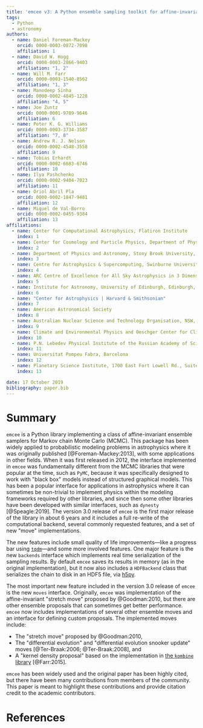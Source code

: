 ```yaml
---
title: 'emcee v3: A Python ensemble sampling toolkit for affine-invariant MCMC'
tags:
  - Python
  - astronomy
authors:
  - name: Daniel Foreman-Mackey
    orcid: 0000-0003-0872-7098
    affiliation: 1
  - name: David W. Hogg
    orcid: 0000-0003-2866-9403
    affiliation: "1, 2"
  - name: Will M. Farr
    orcid: 0000-0003-1540-8562
    affiliation: "1, 3"
  - name: Manodeep Sinha
    orcid: 0000-0002-4845-1228
    affiliation: "4, 5"
  - name: Joe Zuntz
    orcid: 0000-0001-9789-9646
    affiliation: 6
  - name: Peter K. G. Williams
    orcid: 0000-0003-3734-3587
    affiliation: "7, 8"
  - name: Andrew R. J. Nelson
    orcid: 0000-0002-4548-3558
    affiliation: 9
  - name: Tobias Erhardt
    orcid: 0000-0002-6683-6746
    affiliation: 10
  - name: Ilya Pashchenko
    orcid: 0000-0002-9404-7023
    affiliation: 11
  - name: Oriol Abril Pla
    orcid: 0000-0002-1847-9481
    affiliation: 12
  - name: Miguel de Val-Borro
    orcid: 0000-0002-0455-9384
    affiliation: 13
affiliations:
  - name: Center for Computational Astrophysics, Flatiron Institute
    index: 1
  - name: Center for Cosmology and Particle Physics, Department of Physics, New York University
    index: 2
  - name: Department of Physics and Astronomy, Stony Brook University, United States
    index: 3
  - name: Centre for Astrophysics & Supercomputing, Swinburne University of Technology, Australia
    index: 4
  - name: ARC Centre of Excellence for All Sky Astrophysics in 3 Dimensions (ASTRO 3D)
    index: 5
  - name: Institute for Astronomy, University of Edinburgh, Edinburgh, EH9 3HJ, UK
    index: 6
  - name: "Center for Astrophysics | Harvard & Smithsonian"
    index: 7
  - name: American Astronomical Society
    index: 8
  - name: Australian Nuclear Science and Technology Organisation, NSW, Australia
    index: 9
  - name: Climate and Environmental Physics and Oeschger Center for Climate Change Research, University of Bern, Bern, Switzerland
    index: 10
  - name: P.N. Lebedev Physical Institute of the Russian Academy of Sciences, Moscow, Russia
    index: 11
  - name: Universitat Pompeu Fabra, Barcelona
    index: 12
  - name: Planetary Science Institute, 1700 East Fort Lowell Rd., Suite 106, Tucson, AZ 85719, USA
    index: 13

date: 17 October 2019
bibliography: paper.bib
---
```


# Summary

``emcee`` is a Python library implementing a class of affine-invariant ensemble samplers for Markov chain Monte Carlo (MCMC).
This package has been widely applied to probabilistic modeling problems in astrophysics where it was originally published [@Foreman-Mackey:2013], with some applications in other fields.
When it was first released in 2012, the interface implemented in ``emcee`` was fundamentally different from the MCMC libraries that were popular at the time, such as ``PyMC``, because it was specifically designed to work with "black box" models instead of structured graphical models.
This has been a popular interface for applications in astrophysics where it can sometimes be non-trivial to implement physics within the modeling frameworks required by other libraries, and since then some other libraries have been developed with similar interfaces, such as ``dynesty`` [@Speagle:2019].
The version 3.0 release of ``emcee`` is the first major release of the library in about 6 years and it includes a full re-write of the computational backend, several commonly requested features, and a set of new "move" implementations.

The new features include small quality of life improvements—like a progress bar using [``tqdm``](https://tqdm.github.io)—and some more involved features.
One major feature is the new ``backends`` interface which implements real time serialization of the sampling results.
By default ``emcee`` saves its results in memory (as in the original implementation), but it now also includes a ``HDFBackend`` class that serializes the chain to disk in an HDF5 file, via [h5py](https://www.h5py.org).

The most important new feature included in the version 3.0 release of ``emcee`` is the new ``moves`` interface.
Originally, ``emcee`` was implementation of the affine-invariant "stretch move" proposed by @Goodman:2010, but there are other ensemble proposals that can sometimes get better performance.
``emcee`` now includes implementations of several other ensemble moves and an interface for defining custom proposals.
The implemented moves include:

- The "stretch move" proposed by @Goodman:2010,
- The "differential evolution" and "differential evolution snooker update" moves [@Ter-Braak:2006; @Ter-Braak:2008], and
- A "kernel density proposal" based on the implementation in [the ``kombine`` library](https://github.com/bfarr/kombine) [@Farr:2015].

``emcee`` has been widely used and the original paper has been highly cited, but there have been many contributions from members of the community.
This paper is meant to highlight these contributions and provide citation credit to the academic contributors.

# References
